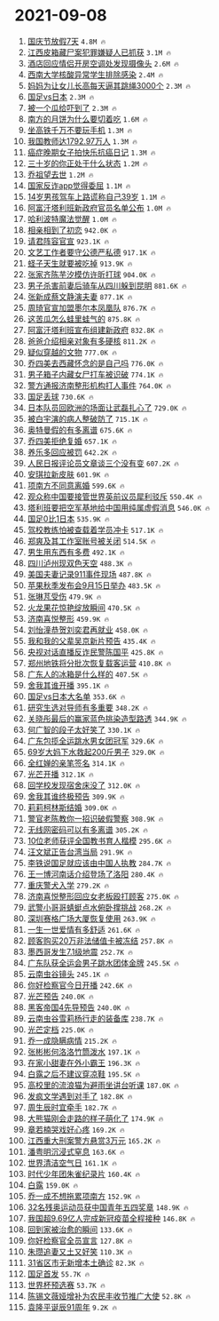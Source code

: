# 2021-09-08

1. [国庆节放假7天](https://s.weibo.com/weibo?q=%23%E5%9B%BD%E5%BA%86%E8%8A%82%E6%94%BE%E5%81%877%E5%A4%A9%23&Refer=top) `4.8M 🔥`
1. [江西皮箱藏尸案犯罪嫌疑人已抓获](https://s.weibo.com/weibo?q=%23%E6%B1%9F%E8%A5%BF%E7%9A%AE%E7%AE%B1%E8%97%8F%E5%B0%B8%E6%A1%88%E7%8A%AF%E7%BD%AA%E5%AB%8C%E7%96%91%E4%BA%BA%E5%B7%B2%E6%8A%93%E8%8E%B7%23&Refer=top) `3.1M 🔥`
1. [酒店回应情侣开房空调处发现摄像头](https://s.weibo.com/weibo?q=%23%E9%85%92%E5%BA%97%E5%9B%9E%E5%BA%94%E6%83%85%E4%BE%A3%E5%BC%80%E6%88%BF%E7%A9%BA%E8%B0%83%E5%A4%84%E5%8F%91%E7%8E%B0%E6%91%84%E5%83%8F%E5%A4%B4%23&Refer=top) `2.6M 🔥`
1. [西南大学核酸异常学生排除感染](https://s.weibo.com/weibo?q=%23%E8%A5%BF%E5%8D%97%E5%A4%A7%E5%AD%A6%E6%A0%B8%E9%85%B8%E5%BC%82%E5%B8%B8%E5%AD%A6%E7%94%9F%E6%8E%92%E9%99%A4%E6%84%9F%E6%9F%93%23&Refer=top) `2.4M 🔥`
1. [妈妈为让女儿长高每天逼其跳绳3000个](https://s.weibo.com/weibo?q=%23%E5%A6%88%E5%A6%88%E4%B8%BA%E8%AE%A9%E5%A5%B3%E5%84%BF%E9%95%BF%E9%AB%98%E6%AF%8F%E5%A4%A9%E9%80%BC%E5%85%B6%E8%B7%B3%E7%BB%B33000%E4%B8%AA%23&Refer=top) `2.3M 🔥`
1. [国足vs日本](https://s.weibo.com/weibo?q=%23%E5%9B%BD%E8%B6%B3vs%E6%97%A5%E6%9C%AC%23&Refer=top) `2.3M 🔥`
1. [被一个瓜给吓到了](https://s.weibo.com/weibo?q=%23%E8%A2%AB%E4%B8%80%E4%B8%AA%E7%93%9C%E7%BB%99%E5%90%93%E5%88%B0%E4%BA%86%23&Refer=top) `2.3M 🔥`
1. [南方的月饼为什么要切着吃](https://s.weibo.com/weibo?q=%23%E5%8D%97%E6%96%B9%E7%9A%84%E6%9C%88%E9%A5%BC%E4%B8%BA%E4%BB%80%E4%B9%88%E8%A6%81%E5%88%87%E7%9D%80%E5%90%83%23&Refer=top) `1.6M 🔥`
1. [坐高铁千万不要玩手机](https://s.weibo.com/weibo?q=%23%E5%9D%90%E9%AB%98%E9%93%81%E5%8D%83%E4%B8%87%E4%B8%8D%E8%A6%81%E7%8E%A9%E6%89%8B%E6%9C%BA%23&Refer=top) `1.3M 🔥`
1. [我国教师达1792.97万人](https://s.weibo.com/weibo?q=%23%E6%88%91%E5%9B%BD%E6%95%99%E5%B8%88%E8%BE%BE1792.97%E4%B8%87%E4%BA%BA%23&Refer=top) `1.3M 🔥`
1. [癌症晚期女子拍快乐抗癌日记](https://s.weibo.com/weibo?q=%23%E7%99%8C%E7%97%87%E6%99%9A%E6%9C%9F%E5%A5%B3%E5%AD%90%E6%8B%8D%E5%BF%AB%E4%B9%90%E6%8A%97%E7%99%8C%E6%97%A5%E8%AE%B0%23&Refer=top) `1.3M 🔥`
1. [三十岁的你正处于什么状态](https://s.weibo.com/weibo?q=%23%E4%B8%89%E5%8D%81%E5%B2%81%E7%9A%84%E4%BD%A0%E6%AD%A3%E5%A4%84%E4%BA%8E%E4%BB%80%E4%B9%88%E7%8A%B6%E6%80%81%23&Refer=top) `1.2M 🔥`
1. [乔祖望去世](https://s.weibo.com/weibo?q=%23%E4%B9%94%E7%A5%96%E6%9C%9B%E5%8E%BB%E4%B8%96%23&Refer=top) `1.2M 🔥`
1. [国家反诈app觉得委屈](https://s.weibo.com/weibo?q=%23%E5%9B%BD%E5%AE%B6%E5%8F%8D%E8%AF%88app%E8%A7%89%E5%BE%97%E5%A7%94%E5%B1%88%23&Refer=top) `1.1M 🔥`
1. [14岁男孩驾车上路谎称自己39岁](https://s.weibo.com/weibo?q=%2314%E5%B2%81%E7%94%B7%E5%AD%A9%E9%A9%BE%E8%BD%A6%E4%B8%8A%E8%B7%AF%E8%B0%8E%E7%A7%B0%E8%87%AA%E5%B7%B139%E5%B2%81%23&Refer=top) `1.1M 🔥`
1. [阿富汗塔利班新政府官员名单公布](https://s.weibo.com/weibo?q=%23%E9%98%BF%E5%AF%8C%E6%B1%97%E5%A1%94%E5%88%A9%E7%8F%AD%E6%96%B0%E6%94%BF%E5%BA%9C%E5%AE%98%E5%91%98%E5%90%8D%E5%8D%95%E5%85%AC%E5%B8%83%23&Refer=top) `1.0M 🔥`
1. [哈利波特魔法觉醒](https://s.weibo.com/weibo?q=%23%E5%93%88%E5%88%A9%E6%B3%A2%E7%89%B9%E9%AD%94%E6%B3%95%E8%A7%89%E9%86%92%23&Refer=top) `1.0M 🔥`
1. [相亲相到了初恋](https://s.weibo.com/weibo?q=%23%E7%9B%B8%E4%BA%B2%E7%9B%B8%E5%88%B0%E4%BA%86%E5%88%9D%E6%81%8B%23&Refer=top) `942.0K 🔥`
1. [请君阵容官宣](https://s.weibo.com/weibo?q=%23%E8%AF%B7%E5%90%9B%E9%98%B5%E5%AE%B9%E5%AE%98%E5%AE%A3%23&Refer=top) `923.1K 🔥`
1. [文艺工作者要守公德严私德](https://s.weibo.com/weibo?q=%23%E6%96%87%E8%89%BA%E5%B7%A5%E4%BD%9C%E8%80%85%E8%A6%81%E5%AE%88%E5%85%AC%E5%BE%B7%E4%B8%A5%E7%A7%81%E5%BE%B7%23&Refer=top) `917.1K 🔥`
1. [蛏子天生就要被吃掉](https://s.weibo.com/weibo?q=%23%E8%9B%8F%E5%AD%90%E5%A4%A9%E7%94%9F%E5%B0%B1%E8%A6%81%E8%A2%AB%E5%90%83%E6%8E%89%23&Refer=top) `913.9K 🔥`
1. [张家齐陈芋汐模仿许昕打球](https://s.weibo.com/weibo?q=%23%E5%BC%A0%E5%AE%B6%E9%BD%90%E9%99%88%E8%8A%8B%E6%B1%90%E6%A8%A1%E4%BB%BF%E8%AE%B8%E6%98%95%E6%89%93%E7%90%83%23&Refer=top) `904.0K 🔥`
1. [男子杀害前妻后骑车从四川躲到昆明](https://s.weibo.com/weibo?q=%23%E7%94%B7%E5%AD%90%E6%9D%80%E5%AE%B3%E5%89%8D%E5%A6%BB%E5%90%8E%E9%AA%91%E8%BD%A6%E4%BB%8E%E5%9B%9B%E5%B7%9D%E8%BA%B2%E5%88%B0%E6%98%86%E6%98%8E%23&Refer=top) `881.6K 🔥`
1. [张新成蔡文静演夫妻](https://s.weibo.com/weibo?q=%23%E5%BC%A0%E6%96%B0%E6%88%90%E8%94%A1%E6%96%87%E9%9D%99%E6%BC%94%E5%A4%AB%E5%A6%BB%23&Refer=top) `877.1K 🔥`
1. [周琦官宣加盟墨尔本凤凰队](https://s.weibo.com/weibo?q=%23%E5%91%A8%E7%90%A6%E5%AE%98%E5%AE%A3%E5%8A%A0%E7%9B%9F%E5%A2%A8%E5%B0%94%E6%9C%AC%E5%87%A4%E5%87%B0%E9%98%9F%23&Refer=top) `876.7K 🔥`
1. [这苦瓜怎么蛙里蛙气的](https://s.weibo.com/weibo?q=%23%E8%BF%99%E8%8B%A6%E7%93%9C%E6%80%8E%E4%B9%88%E8%9B%99%E9%87%8C%E8%9B%99%E6%B0%94%E7%9A%84%23&Refer=top) `875.8K 🔥`
1. [阿富汗塔利班宣布组建新政府](https://s.weibo.com/weibo?q=%23%E9%98%BF%E5%AF%8C%E6%B1%97%E5%A1%94%E5%88%A9%E7%8F%AD%E5%AE%A3%E5%B8%83%E7%BB%84%E5%BB%BA%E6%96%B0%E6%94%BF%E5%BA%9C%23&Refer=top) `832.8K 🔥`
1. [爸爸介绍相亲对象有多硬核](https://s.weibo.com/weibo?q=%23%E7%88%B8%E7%88%B8%E4%BB%8B%E7%BB%8D%E7%9B%B8%E4%BA%B2%E5%AF%B9%E8%B1%A1%E6%9C%89%E5%A4%9A%E7%A1%AC%E6%A0%B8%23&Refer=top) `811.2K 🔥`
1. [疑似穿越的文物](https://s.weibo.com/weibo?q=%23%E7%96%91%E4%BC%BC%E7%A9%BF%E8%B6%8A%E7%9A%84%E6%96%87%E7%89%A9%23&Refer=top) `777.0K 🔥`
1. [乔四美去西藏怀念的是自己吗](https://s.weibo.com/weibo?q=%23%E4%B9%94%E5%9B%9B%E7%BE%8E%E5%8E%BB%E8%A5%BF%E8%97%8F%E6%80%80%E5%BF%B5%E7%9A%84%E6%98%AF%E8%87%AA%E5%B7%B1%E5%90%97%23&Refer=top) `776.0K 🔥`
1. [男子箱子内藏女尸打车被识破](https://s.weibo.com/weibo?q=%23%E7%94%B7%E5%AD%90%E7%AE%B1%E5%AD%90%E5%86%85%E8%97%8F%E5%A5%B3%E5%B0%B8%E6%89%93%E8%BD%A6%E8%A2%AB%E8%AF%86%E7%A0%B4%23&Refer=top) `774.1K 🔥`
1. [警方通报济南整形机构打人事件](https://s.weibo.com/weibo?q=%23%E8%AD%A6%E6%96%B9%E9%80%9A%E6%8A%A5%E6%B5%8E%E5%8D%97%E6%95%B4%E5%BD%A2%E6%9C%BA%E6%9E%84%E6%89%93%E4%BA%BA%E4%BA%8B%E4%BB%B6%23&Refer=top) `764.0K 🔥`
1. [国足丢球](https://s.weibo.com/weibo?q=%E5%9B%BD%E8%B6%B3%E4%B8%A2%E7%90%83&Refer=top) `730.6K 🔥`
1. [日本队员回欧洲的场面让武磊扎心了](https://s.weibo.com/weibo?q=%23%E6%97%A5%E6%9C%AC%E9%98%9F%E5%91%98%E5%9B%9E%E6%AC%A7%E6%B4%B2%E7%9A%84%E5%9C%BA%E9%9D%A2%E8%AE%A9%E6%AD%A6%E7%A3%8A%E6%89%8E%E5%BF%83%E4%BA%86%23&Refer=top) `729.0K 🔥`
1. [被白宇演的病人整破防了](https://s.weibo.com/weibo?q=%23%E8%A2%AB%E7%99%BD%E5%AE%87%E6%BC%94%E7%9A%84%E7%97%85%E4%BA%BA%E6%95%B4%E7%A0%B4%E9%98%B2%E4%BA%86%23&Refer=top) `715.1K 🔥`
1. [奥特曼假的有多离谱](https://s.weibo.com/weibo?q=%23%E5%A5%A5%E7%89%B9%E6%9B%BC%E5%81%87%E7%9A%84%E6%9C%89%E5%A4%9A%E7%A6%BB%E8%B0%B1%23&Refer=top) `675.6K 🔥`
1. [乔四美拒绝复婚](https://s.weibo.com/weibo?q=%23%E4%B9%94%E5%9B%9B%E7%BE%8E%E6%8B%92%E7%BB%9D%E5%A4%8D%E5%A9%9A%23&Refer=top) `657.1K 🔥`
1. [养乐多回应被罚](https://s.weibo.com/weibo?q=%23%E5%85%BB%E4%B9%90%E5%A4%9A%E5%9B%9E%E5%BA%94%E8%A2%AB%E7%BD%9A%23&Refer=top) `642.2K 🔥`
1. [人民日报评论员文章谈三个没有变](https://s.weibo.com/weibo?q=%23%E4%BA%BA%E6%B0%91%E6%97%A5%E6%8A%A5%E8%AF%84%E8%AE%BA%E5%91%98%E6%96%87%E7%AB%A0%E8%B0%88%E4%B8%89%E4%B8%AA%E6%B2%A1%E6%9C%89%E5%8F%98%23&Refer=top) `607.2K 🔥`
1. [安琪拉新皮肤](https://s.weibo.com/weibo?q=%23%E5%AE%89%E7%90%AA%E6%8B%89%E6%96%B0%E7%9A%AE%E8%82%A4%23&Refer=top) `601.9K 🔥`
1. [项南方不同意离婚](https://s.weibo.com/weibo?q=%23%E9%A1%B9%E5%8D%97%E6%96%B9%E4%B8%8D%E5%90%8C%E6%84%8F%E7%A6%BB%E5%A9%9A%23&Refer=top) `599.6K 🔥`
1. [观众称中国要接管世界英前议员犀利驳斥](https://s.weibo.com/weibo?q=%23%E8%A7%82%E4%BC%97%E7%A7%B0%E4%B8%AD%E5%9B%BD%E8%A6%81%E6%8E%A5%E7%AE%A1%E4%B8%96%E7%95%8C%E8%8B%B1%E5%89%8D%E8%AE%AE%E5%91%98%E7%8A%80%E5%88%A9%E9%A9%B3%E6%96%A5%23&Refer=top) `550.4K 🔥`
1. [塔利班要把空军基地给中国用纯属虚假消息](https://s.weibo.com/weibo?q=%23%E5%A1%94%E5%88%A9%E7%8F%AD%E8%A6%81%E6%8A%8A%E7%A9%BA%E5%86%9B%E5%9F%BA%E5%9C%B0%E7%BB%99%E4%B8%AD%E5%9B%BD%E7%94%A8%E7%BA%AF%E5%B1%9E%E8%99%9A%E5%81%87%E6%B6%88%E6%81%AF%23&Refer=top) `546.0K 🔥`
1. [国足0比1日本](https://s.weibo.com/weibo?q=%23%E5%9B%BD%E8%B6%B30%E6%AF%941%E6%97%A5%E6%9C%AC%23&Refer=top) `535.9K 🔥`
1. [驾校教练怕被查载着学员冲卡](https://s.weibo.com/weibo?q=%E9%A9%BE%E6%A0%A1%E6%95%99%E7%BB%83%E6%80%95%E8%A2%AB%E6%9F%A5%E8%BD%BD%E7%9D%80%E5%AD%A6%E5%91%98%E5%86%B2%E5%8D%A1&Refer=top) `517.1K 🔥`
1. [郑爽及其工作室账号被关闭](https://s.weibo.com/weibo?q=%23%E9%83%91%E7%88%BD%E5%8F%8A%E5%85%B6%E5%B7%A5%E4%BD%9C%E5%AE%A4%E8%B4%A6%E5%8F%B7%E8%A2%AB%E5%85%B3%E9%97%AD%23&Refer=top) `514.5K 🔥`
1. [男生用东西有多费](https://s.weibo.com/weibo?q=%23%E7%94%B7%E7%94%9F%E7%94%A8%E4%B8%9C%E8%A5%BF%E6%9C%89%E5%A4%9A%E8%B4%B9%23&Refer=top) `492.1K 🔥`
1. [四川泸州现双色天空](https://s.weibo.com/weibo?q=%23%E5%9B%9B%E5%B7%9D%E6%B3%B8%E5%B7%9E%E7%8E%B0%E5%8F%8C%E8%89%B2%E5%A4%A9%E7%A9%BA%23&Refer=top) `488.3K 🔥`
1. [美国夫妻记录911事件现场](https://s.weibo.com/weibo?q=%23%E7%BE%8E%E5%9B%BD%E5%A4%AB%E5%A6%BB%E8%AE%B0%E5%BD%95911%E4%BA%8B%E4%BB%B6%E7%8E%B0%E5%9C%BA%23&Refer=top) `487.8K 🔥`
1. [苹果秋季发布会9月15日举办](https://s.weibo.com/weibo?q=%23%E8%8B%B9%E6%9E%9C%E7%A7%8B%E5%AD%A3%E5%8F%91%E5%B8%83%E4%BC%9A9%E6%9C%8815%E6%97%A5%E4%B8%BE%E5%8A%9E%23&Refer=top) `483.5K 🔥`
1. [张琳芃受伤](https://s.weibo.com/weibo?q=%E5%BC%A0%E7%90%B3%E8%8A%83%E5%8F%97%E4%BC%A4&Refer=top) `479.9K 🔥`
1. [火龙果花惊艳绽放瞬间](https://s.weibo.com/weibo?q=%23%E7%81%AB%E9%BE%99%E6%9E%9C%E8%8A%B1%E6%83%8A%E8%89%B3%E7%BB%BD%E6%94%BE%E7%9E%AC%E9%97%B4%23&Refer=top) `470.5K 🔥`
1. [济南喜悦整形](https://s.weibo.com/weibo?q=%E6%B5%8E%E5%8D%97%E5%96%9C%E6%82%A6%E6%95%B4%E5%BD%A2&Refer=top) `459.9K 🔥`
1. [刘怡潼恭贺刘奕君再就业](https://s.weibo.com/weibo?q=%23%E5%88%98%E6%80%A1%E6%BD%BC%E6%81%AD%E8%B4%BA%E5%88%98%E5%A5%95%E5%90%9B%E5%86%8D%E5%B0%B1%E4%B8%9A%23&Refer=top) `458.0K 🔥`
1. [我和我的父辈吴京新片预告](https://s.weibo.com/weibo?q=%23%E6%88%91%E5%92%8C%E6%88%91%E7%9A%84%E7%88%B6%E8%BE%88%E5%90%B4%E4%BA%AC%E6%96%B0%E7%89%87%E9%A2%84%E5%91%8A%23&Refer=top) `435.4K 🔥`
1. [央视对话直播反诈民警陈国平](https://s.weibo.com/weibo?q=%23%E5%A4%AE%E8%A7%86%E5%AF%B9%E8%AF%9D%E7%9B%B4%E6%92%AD%E5%8F%8D%E8%AF%88%E6%B0%91%E8%AD%A6%E9%99%88%E5%9B%BD%E5%B9%B3%23&Refer=top) `425.8K 🔥`
1. [郑州地铁将分批次恢复载客运营](https://s.weibo.com/weibo?q=%E9%83%91%E5%B7%9E%E5%9C%B0%E9%93%81%E5%B0%86%E5%88%86%E6%89%B9%E6%AC%A1%E6%81%A2%E5%A4%8D%E8%BD%BD%E5%AE%A2%E8%BF%90%E8%90%A5&Refer=top) `410.8K 🔥`
1. [广东人的冰箱是什么样的](https://s.weibo.com/weibo?q=%23%E5%B9%BF%E4%B8%9C%E4%BA%BA%E7%9A%84%E5%86%B0%E7%AE%B1%E6%98%AF%E4%BB%80%E4%B9%88%E6%A0%B7%E7%9A%84%23&Refer=top) `407.5K 🔥`
1. [舍我其谁开播](https://s.weibo.com/weibo?q=%23%E8%88%8D%E6%88%91%E5%85%B6%E8%B0%81%E5%BC%80%E6%92%AD%23&Refer=top) `395.1K 🔥`
1. [国足vs日本大名单](https://s.weibo.com/weibo?q=%E5%9B%BD%E8%B6%B3vs%E6%97%A5%E6%9C%AC%E5%A4%A7%E5%90%8D%E5%8D%95&Refer=top) `353.6K 🔥`
1. [研究生选对导师有多重要](https://s.weibo.com/weibo?q=%23%E7%A0%94%E7%A9%B6%E7%94%9F%E9%80%89%E5%AF%B9%E5%AF%BC%E5%B8%88%E6%9C%89%E5%A4%9A%E9%87%8D%E8%A6%81%23&Refer=top) `348.2K 🔥`
1. [关晓彤最后的赢家蓝色挑染造型路透](https://s.weibo.com/weibo?q=%23%E5%85%B3%E6%99%93%E5%BD%A4%E6%9C%80%E5%90%8E%E7%9A%84%E8%B5%A2%E5%AE%B6%E8%93%9D%E8%89%B2%E6%8C%91%E6%9F%93%E9%80%A0%E5%9E%8B%E8%B7%AF%E9%80%8F%23&Refer=top) `344.9K 🔥`
1. [何广智的段子太好笑了](https://s.weibo.com/weibo?q=%23%E4%BD%95%E5%B9%BF%E6%99%BA%E7%9A%84%E6%AE%B5%E5%AD%90%E5%A4%AA%E5%A5%BD%E7%AC%91%E4%BA%86%23&Refer=top) `330.1K 🔥`
1. [广东包揽全运跳水男女团冠军](https://s.weibo.com/weibo?q=%23%E5%B9%BF%E4%B8%9C%E5%8C%85%E6%8F%BD%E5%85%A8%E8%BF%90%E8%B7%B3%E6%B0%B4%E7%94%B7%E5%A5%B3%E5%9B%A2%E5%86%A0%E5%86%9B%23&Refer=top) `329.6K 🔥`
1. [69岁大妈下水救起200斤男子](https://s.weibo.com/weibo?q=%2369%E5%B2%81%E5%A4%A7%E5%A6%88%E4%B8%8B%E6%B0%B4%E6%95%91%E8%B5%B7200%E6%96%A4%E7%94%B7%E5%AD%90%23&Refer=top) `329.0K 🔥`
1. [全红婵的亲笔签名](https://s.weibo.com/weibo?q=%23%E5%85%A8%E7%BA%A2%E5%A9%B5%E7%9A%84%E4%BA%B2%E7%AC%94%E7%AD%BE%E5%90%8D%23&Refer=top) `314.1K 🔥`
1. [光芒开播](https://s.weibo.com/weibo?q=%23%E5%85%89%E8%8A%92%E5%BC%80%E6%92%AD%23&Refer=top) `312.1K 🔥`
1. [回学校发现宿舍床没了](https://s.weibo.com/weibo?q=%23%E5%9B%9E%E5%AD%A6%E6%A0%A1%E5%8F%91%E7%8E%B0%E5%AE%BF%E8%88%8D%E5%BA%8A%E6%B2%A1%E4%BA%86%23&Refer=top) `312.0K 🔥`
1. [舍我其谁终极预告](https://s.weibo.com/weibo?q=%23%E8%88%8D%E6%88%91%E5%85%B6%E8%B0%81%E7%BB%88%E6%9E%81%E9%A2%84%E5%91%8A%23&Refer=top) `309.9K 🔥`
1. [莉莉柯林斯结婚](https://s.weibo.com/weibo?q=%E8%8E%89%E8%8E%89%E6%9F%AF%E6%9E%97%E6%96%AF%E7%BB%93%E5%A9%9A&Refer=top) `309.0K 🔥`
1. [警官老陈教你一招识破假警察](https://s.weibo.com/weibo?q=%23%E8%AD%A6%E5%AE%98%E8%80%81%E9%99%88%E6%95%99%E4%BD%A0%E4%B8%80%E6%8B%9B%E8%AF%86%E7%A0%B4%E5%81%87%E8%AD%A6%E5%AF%9F%23&Refer=top) `308.9K 🔥`
1. [无线网密码可以有多离谱](https://s.weibo.com/weibo?q=%23%E6%97%A0%E7%BA%BF%E7%BD%91%E5%AF%86%E7%A0%81%E5%8F%AF%E4%BB%A5%E6%9C%89%E5%A4%9A%E7%A6%BB%E8%B0%B1%23&Refer=top) `305.2K 🔥`
1. [10位老师获评全国教书育人楷模](https://s.weibo.com/weibo?q=%2310%E4%BD%8D%E8%80%81%E5%B8%88%E8%8E%B7%E8%AF%84%E5%85%A8%E5%9B%BD%E6%95%99%E4%B9%A6%E8%82%B2%E4%BA%BA%E6%A5%B7%E6%A8%A1%23&Refer=top) `295.6K 🔥`
1. [汪文斌正告台湾当局](https://s.weibo.com/weibo?q=%23%E6%B1%AA%E6%96%87%E6%96%8C%E6%AD%A3%E5%91%8A%E5%8F%B0%E6%B9%BE%E5%BD%93%E5%B1%80%23&Refer=top) `291.9K 🔥`
1. [李铁说国足就应该由中国人执教](https://s.weibo.com/weibo?q=%23%E6%9D%8E%E9%93%81%E8%AF%B4%E5%9B%BD%E8%B6%B3%E5%B0%B1%E5%BA%94%E8%AF%A5%E7%94%B1%E4%B8%AD%E5%9B%BD%E4%BA%BA%E6%89%A7%E6%95%99%23&Refer=top) `284.7K 🔥`
1. [王一博河南话介绍登场了洛阳](https://s.weibo.com/weibo?q=%23%E7%8E%8B%E4%B8%80%E5%8D%9A%E6%B2%B3%E5%8D%97%E8%AF%9D%E4%BB%8B%E7%BB%8D%E7%99%BB%E5%9C%BA%E4%BA%86%E6%B4%9B%E9%98%B3%23&Refer=top) `280.4K 🔥`
1. [重庆警犬入学](https://s.weibo.com/weibo?q=%23%E9%87%8D%E5%BA%86%E8%AD%A6%E7%8A%AC%E5%85%A5%E5%AD%A6%23&Refer=top) `279.2K 🔥`
1. [济南喜悦整形回应女老板殴打顾客](https://s.weibo.com/weibo?q=%23%E6%B5%8E%E5%8D%97%E5%96%9C%E6%82%A6%E6%95%B4%E5%BD%A2%E5%9B%9E%E5%BA%94%E5%A5%B3%E8%80%81%E6%9D%BF%E6%AE%B4%E6%89%93%E9%A1%BE%E5%AE%A2%23&Refer=top) `275.0K 🔥`
1. [武警小哥哥蜻蜓点水俯卧撑挑战](https://s.weibo.com/weibo?q=%23%E6%AD%A6%E8%AD%A6%E5%B0%8F%E5%93%A5%E5%93%A5%E8%9C%BB%E8%9C%93%E7%82%B9%E6%B0%B4%E4%BF%AF%E5%8D%A7%E6%92%91%E6%8C%91%E6%88%98%23&Refer=top) `268.2K 🔥`
1. [深圳赛格广场大厦恢复使用](https://s.weibo.com/weibo?q=%23%E6%B7%B1%E5%9C%B3%E8%B5%9B%E6%A0%BC%E5%B9%BF%E5%9C%BA%E5%A4%A7%E5%8E%A6%E6%81%A2%E5%A4%8D%E4%BD%BF%E7%94%A8%23&Refer=top) `263.9K 🔥`
1. [一生一世爱情有多舒适](https://s.weibo.com/weibo?q=%23%E4%B8%80%E7%94%9F%E4%B8%80%E4%B8%96%E7%88%B1%E6%83%85%E6%9C%89%E5%A4%9A%E8%88%92%E9%80%82%23&Refer=top) `261.6K 🔥`
1. [顾客购买20万非法储值卡被冻结](https://s.weibo.com/weibo?q=%23%E9%A1%BE%E5%AE%A2%E8%B4%AD%E4%B9%B020%E4%B8%87%E9%9D%9E%E6%B3%95%E5%82%A8%E5%80%BC%E5%8D%A1%E8%A2%AB%E5%86%BB%E7%BB%93%23&Refer=top) `257.8K 🔥`
1. [墨西哥发生7.1级地震](https://s.weibo.com/weibo?q=%23%E5%A2%A8%E8%A5%BF%E5%93%A5%E5%8F%91%E7%94%9F7.1%E7%BA%A7%E5%9C%B0%E9%9C%87%23&Refer=top) `252.7K 🔥`
1. [广东队获全运会男子跳水团体金牌](https://s.weibo.com/weibo?q=%23%E5%B9%BF%E4%B8%9C%E9%98%9F%E8%8E%B7%E5%85%A8%E8%BF%90%E4%BC%9A%E7%94%B7%E5%AD%90%E8%B7%B3%E6%B0%B4%E5%9B%A2%E4%BD%93%E9%87%91%E7%89%8C%23&Refer=top) `245.5K 🔥`
1. [云南虫谷镜头](https://s.weibo.com/weibo?q=%23%E4%BA%91%E5%8D%97%E8%99%AB%E8%B0%B7%E9%95%9C%E5%A4%B4%23&Refer=top) `245.1K 🔥`
1. [你好检察官今日开播](https://s.weibo.com/weibo?q=%23%E4%BD%A0%E5%A5%BD%E6%A3%80%E5%AF%9F%E5%AE%98%E4%BB%8A%E6%97%A5%E5%BC%80%E6%92%AD%23&Refer=top) `242.6K 🔥`
1. [光芒预告](https://s.weibo.com/weibo?q=%23%E5%85%89%E8%8A%92%E9%A2%84%E5%91%8A%23&Refer=top) `240.0K 🔥`
1. [黑客帝国4先导预告](https://s.weibo.com/weibo?q=%E9%BB%91%E5%AE%A2%E5%B8%9D%E5%9B%BD4%E5%85%88%E5%AF%BC%E9%A2%84%E5%91%8A&Refer=top) `240.0K 🔥`
1. [云南虫谷雪莉杨行走的装备库](https://s.weibo.com/weibo?q=%23%E4%BA%91%E5%8D%97%E8%99%AB%E8%B0%B7%E9%9B%AA%E8%8E%89%E6%9D%A8%E8%A1%8C%E8%B5%B0%E7%9A%84%E8%A3%85%E5%A4%87%E5%BA%93%23&Refer=top) `238.7K 🔥`
1. [光芒定档](https://s.weibo.com/weibo?q=%23%E5%85%89%E8%8A%92%E5%AE%9A%E6%A1%A3%23&Refer=top) `225.0K 🔥`
1. [乔一成隐瞒病情](https://s.weibo.com/weibo?q=%23%E4%B9%94%E4%B8%80%E6%88%90%E9%9A%90%E7%9E%92%E7%97%85%E6%83%85%23&Refer=top) `215.2K 🔥`
1. [张彬彬何洛洛竹筒泼水](https://s.weibo.com/weibo?q=%23%E5%BC%A0%E5%BD%AC%E5%BD%AC%E4%BD%95%E6%B4%9B%E6%B4%9B%E7%AB%B9%E7%AD%92%E6%B3%BC%E6%B0%B4%23&Refer=top) `197.1K 🔥`
1. [在家小甜妻在外小霸王](https://s.weibo.com/weibo?q=%23%E5%9C%A8%E5%AE%B6%E5%B0%8F%E7%94%9C%E5%A6%BB%E5%9C%A8%E5%A4%96%E5%B0%8F%E9%9C%B8%E7%8E%8B%23&Refer=top) `196.3K 🔥`
1. [白露之后不建议穿凉鞋](https://s.weibo.com/weibo?q=%23%E7%99%BD%E9%9C%B2%E4%B9%8B%E5%90%8E%E4%B8%8D%E5%BB%BA%E8%AE%AE%E7%A9%BF%E5%87%89%E9%9E%8B%23&Refer=top) `195.5K 🔥`
1. [高校里的流浪猫为避雨坐讲台听课](https://s.weibo.com/weibo?q=%23%E9%AB%98%E6%A0%A1%E9%87%8C%E7%9A%84%E6%B5%81%E6%B5%AA%E7%8C%AB%E4%B8%BA%E9%81%BF%E9%9B%A8%E5%9D%90%E8%AE%B2%E5%8F%B0%E5%90%AC%E8%AF%BE%23&Refer=top) `187.0K 🔥`
1. [发疯文学遇到对手了](https://s.weibo.com/weibo?q=%23%E5%8F%91%E7%96%AF%E6%96%87%E5%AD%A6%E9%81%87%E5%88%B0%E5%AF%B9%E6%89%8B%E4%BA%86%23&Refer=top) `182.8K 🔥`
1. [周生辰时宜牵手](https://s.weibo.com/weibo?q=%23%E5%91%A8%E7%94%9F%E8%BE%B0%E6%97%B6%E5%AE%9C%E7%89%B5%E6%89%8B%23&Refer=top) `182.7K 🔥`
1. [大熊猫刚会走路的样子萌化了](https://s.weibo.com/weibo?q=%23%E5%A4%A7%E7%86%8A%E7%8C%AB%E5%88%9A%E4%BC%9A%E8%B5%B0%E8%B7%AF%E7%9A%84%E6%A0%B7%E5%AD%90%E8%90%8C%E5%8C%96%E4%BA%86%23&Refer=top) `174.9K 🔥`
1. [章若楠哭戏好心疼](https://s.weibo.com/weibo?q=%23%E7%AB%A0%E8%8B%A5%E6%A5%A0%E5%93%AD%E6%88%8F%E5%A5%BD%E5%BF%83%E7%96%BC%23&Refer=top) `169.2K 🔥`
1. [江西重大刑案警方悬赏3万元](https://s.weibo.com/weibo?q=%23%E6%B1%9F%E8%A5%BF%E9%87%8D%E5%A4%A7%E5%88%91%E6%A1%88%E8%AD%A6%E6%96%B9%E6%82%AC%E8%B5%8F3%E4%B8%87%E5%85%83%23&Refer=top) `165.2K 🔥`
1. [潘粤明沉浸式窒息](https://s.weibo.com/weibo?q=%23%E6%BD%98%E7%B2%A4%E6%98%8E%E6%B2%89%E6%B5%B8%E5%BC%8F%E7%AA%92%E6%81%AF%23&Refer=top) `163.6K 🔥`
1. [世界清洁空气日](https://s.weibo.com/weibo?q=%23%E4%B8%96%E7%95%8C%E6%B8%85%E6%B4%81%E7%A9%BA%E6%B0%94%E6%97%A5%23&Refer=top) `161.1K 🔥`
1. [时代少年团朱雀纪录片](https://s.weibo.com/weibo?q=%23%E6%97%B6%E4%BB%A3%E5%B0%91%E5%B9%B4%E5%9B%A2%E6%9C%B1%E9%9B%80%E7%BA%AA%E5%BD%95%E7%89%87%23&Refer=top) `160.4K 🔥`
1. [白露](https://s.weibo.com/weibo?q=%E7%99%BD%E9%9C%B2&Refer=top) `159.0K 🔥`
1. [乔一成不想拖累项南方](https://s.weibo.com/weibo?q=%23%E4%B9%94%E4%B8%80%E6%88%90%E4%B8%8D%E6%83%B3%E6%8B%96%E7%B4%AF%E9%A1%B9%E5%8D%97%E6%96%B9%23&Refer=top) `152.9K 🔥`
1. [32名残奥运动员获中国青年五四奖章](https://s.weibo.com/weibo?q=%2332%E5%90%8D%E6%AE%8B%E5%A5%A5%E8%BF%90%E5%8A%A8%E5%91%98%E8%8E%B7%E4%B8%AD%E5%9B%BD%E9%9D%92%E5%B9%B4%E4%BA%94%E5%9B%9B%E5%A5%96%E7%AB%A0%23&Refer=top) `148.9K 🔥`
1. [我国超9.69亿人完成新冠疫苗全程接种](https://s.weibo.com/weibo?q=%23%E6%88%91%E5%9B%BD%E8%B6%859.69%E4%BA%BF%E4%BA%BA%E5%AE%8C%E6%88%90%E6%96%B0%E5%86%A0%E7%96%AB%E8%8B%97%E5%85%A8%E7%A8%8B%E6%8E%A5%E7%A7%8D%23&Refer=top) `146.8K 🔥`
1. [回到家被治愈的瞬间](https://s.weibo.com/weibo?q=%23%E5%9B%9E%E5%88%B0%E5%AE%B6%E8%A2%AB%E6%B2%BB%E6%84%88%E7%9A%84%E7%9E%AC%E9%97%B4%23&Refer=top) `133.6K 🔥`
1. [你好检察官全员宣言](https://s.weibo.com/weibo?q=%23%E4%BD%A0%E5%A5%BD%E6%A3%80%E5%AF%9F%E5%AE%98%E5%85%A8%E5%91%98%E5%AE%A3%E8%A8%80%23&Refer=top) `127.8K 🔥`
1. [朱瓒追妻又土又好笑](https://s.weibo.com/weibo?q=%23%E6%9C%B1%E7%93%92%E8%BF%BD%E5%A6%BB%E5%8F%88%E5%9C%9F%E5%8F%88%E5%A5%BD%E7%AC%91%23&Refer=top) `110.3K 🔥`
1. [31省区市无新增本土确诊](https://s.weibo.com/weibo?q=%2331%E7%9C%81%E5%8C%BA%E5%B8%82%E6%97%A0%E6%96%B0%E5%A2%9E%E6%9C%AC%E5%9C%9F%E7%A1%AE%E8%AF%8A%23&Refer=top) `82.3K 🔥`
1. [国足首发](https://s.weibo.com/weibo?q=%E5%9B%BD%E8%B6%B3%E9%A6%96%E5%8F%91&Refer=top) `55.7K 🔥`
1. [世界杯预选赛](https://s.weibo.com/weibo?q=%E4%B8%96%E7%95%8C%E6%9D%AF%E9%A2%84%E9%80%89%E8%B5%9B&Refer=top) `53.7K 🔥`
1. [陈锡文薇娅增补为农民丰收节推广大使](https://s.weibo.com/weibo?q=%23%E9%99%88%E9%94%A1%E6%96%87%E8%96%87%E5%A8%85%E5%A2%9E%E8%A1%A5%E4%B8%BA%E5%86%9C%E6%B0%91%E4%B8%B0%E6%94%B6%E8%8A%82%E6%8E%A8%E5%B9%BF%E5%A4%A7%E4%BD%BF%23&Refer=top) `52.8K 🔥`
1. [袁隆平诞辰91周年](https://s.weibo.com/weibo?q=%23%E8%A2%81%E9%9A%86%E5%B9%B3%E8%AF%9E%E8%BE%B091%E5%91%A8%E5%B9%B4%23&Refer=top) `9.2K 🔥`
